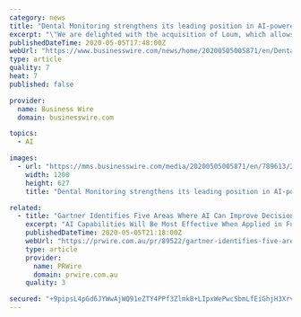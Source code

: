 ```yaml
---
category: news
title: "Dental Monitoring strengthens its leading position in AI-powered tele dentistry by acquiring Loum, a European health tech start-up"
excerpt: "\"We are delighted with the acquisition of Loum, which allows us to integrate complementary skills into our teams and meet the expectations of patients and their doctors worldwide. We are coordinating a robust solution and collaborating with a team of skilled colleagues who will enhance our AI-powered platform with new strategies and an innovative approach."
publishedDateTime: 2020-05-05T17:48:00Z
webUrl: "https://www.businesswire.com/news/home/20200505005871/en/Dental-Monitoring-strengthens-leading-position-AI-powered-tele"
type: article
quality: 7
heat: 7
published: false

provider:
  name: Business Wire
  domain: businesswire.com

topics:
  - AI

images:
  - url: "https://mms.businesswire.com/media/20200505005871/en/789613/23/DM_acquires_Loum_02.jpg"
    width: 1200
    height: 627
    title: "Dental Monitoring strengthens its leading position in AI-powered tele dentistry by acquiring Loum, a European health tech start-up"

related:
  - title: "Gartner Identifies Five Areas Where AI Can Improve Decision Making for Government and Healthcare CIOs During the Coronavirus Pandemic"
    excerpt: "AI Capabilities Will Be Most Effective When Applied in Full Collaboration Between IT Leaders and Medical, Epidemic and Healthcare Specialists 5 May 2020 — Executives responsible for artificial intelligence (AI) strategy, particularly CIOs and CDOs in governmental and healthcare organisations, should leverage AI in five core areas to improve ..."
    publishedDateTime: 2020-05-05T21:18:00Z
    webUrl: "https://prwire.com.au/pr/89522/gartner-identifies-five-areas-where-ai-can-improve-decision-making-for-government-and-healthcare-cios-during-the-coronavirus-pandemic"
    type: article
    provider:
      name: PRWire
      domain: prwire.com.au
    quality: 3

secured: "+9pipsL4pGd6JYWwAjWQ91eZTY4PPf3ZlmkB+LIpxWePwcSbmLfEiGhjH3Xrvpg7x0fkShSQJgiYQ6bQn55PdvWBtnZ96mR2+UAeZjEc6LZjlhnDmR1XAi8LbYkFg3ZqDR6Es7qknFMAVejpRPyrCDtcNYDV5qDdB5Sh/yjOBZIujSdFkTkJkcyJIbGMzRlRSoKia5jmUgB8vcmP7a17QaSE7SR4KQHR9V7OWeXh9jUwK3+O6vLCuF8j9gn293XKzho6SNgCi0/1Yqqxqrh6B8QsQ+bnKcdq3gMf4Aed9ExREkCVopXJ6ZmKQB2ZEF4mJa/nxZ1Q+yefI7uvKr+c3ybmdEUAaEDtPZ7zzMfwyzKRQ2pG7CS2CKNAmag7opHPCWZeStF4YtWqLBq94R2b5Y7V26GBbYofzJaJCdIIgzNe/wAPa6u76ZsKlhITP7DwZc/xbSXRIZS9i+mGLyWn5y48727XR1OD48a7S45D3m4=;h8CHswYbiWc7ckfr+WLu/A=="
---
```


